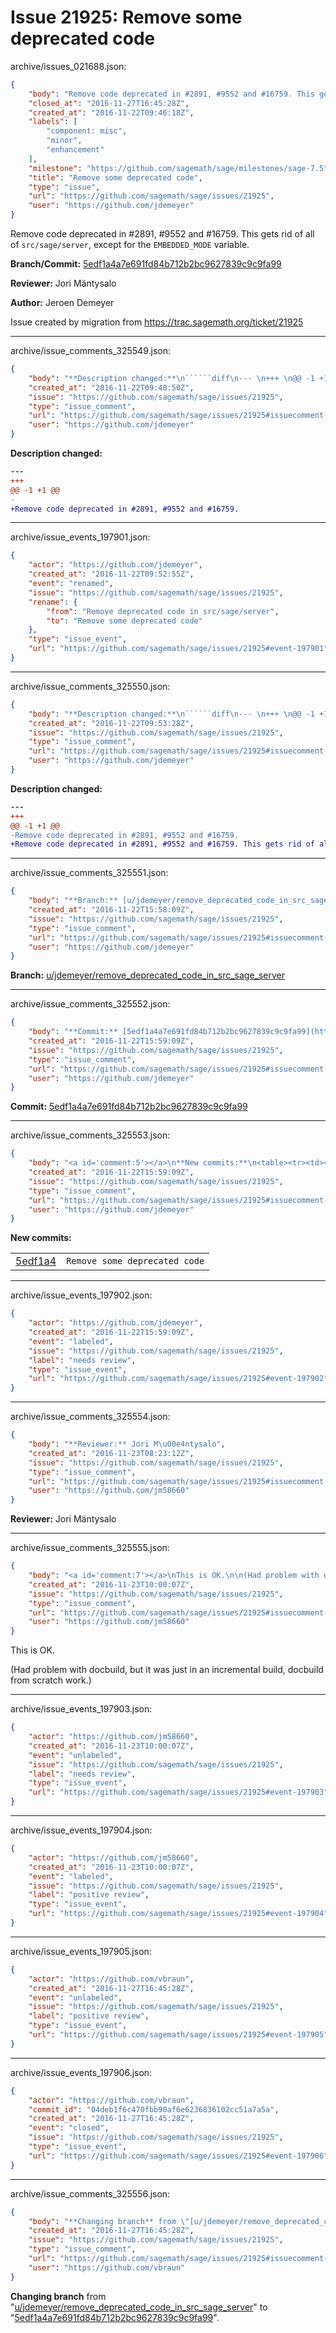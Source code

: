 # Issue 21925: Remove some deprecated code

archive/issues_021688.json:
```json
{
    "body": "Remove code deprecated in #2891, #9552 and #16759. This gets rid of all of `src/sage/server`, except for the `EMBEDDED_MODE` variable.\n\n**Branch/Commit:** [5edf1a4a7e691fd84b712b2bc9627839c9c9fa99](https://github.com/sagemath/sagetrac-mirror/commit/5edf1a4a7e691fd84b712b2bc9627839c9c9fa99)\n\n**Reviewer:** Jori M\u00e4ntysalo\n\n**Author:** Jeroen Demeyer\n\nIssue created by migration from https://trac.sagemath.org/ticket/21925\n\n",
    "closed_at": "2016-11-27T16:45:28Z",
    "created_at": "2016-11-22T09:46:18Z",
    "labels": [
        "component: misc",
        "minor",
        "enhancement"
    ],
    "milestone": "https://github.com/sagemath/sage/milestones/sage-7.5",
    "title": "Remove some deprecated code",
    "type": "issue",
    "url": "https://github.com/sagemath/sage/issues/21925",
    "user": "https://github.com/jdemeyer"
}
```
Remove code deprecated in #2891, #9552 and #16759. This gets rid of all of `src/sage/server`, except for the `EMBEDDED_MODE` variable.

**Branch/Commit:** [5edf1a4a7e691fd84b712b2bc9627839c9c9fa99](https://github.com/sagemath/sagetrac-mirror/commit/5edf1a4a7e691fd84b712b2bc9627839c9c9fa99)

**Reviewer:** Jori Mäntysalo

**Author:** Jeroen Demeyer

Issue created by migration from https://trac.sagemath.org/ticket/21925





---

archive/issue_comments_325549.json:
```json
{
    "body": "**Description changed:**\n``````diff\n--- \n+++ \n@@ -1 +1 @@\n-\n+Remove code deprecated in #2891, #9552 and #16759.\n``````\n",
    "created_at": "2016-11-22T09:48:50Z",
    "issue": "https://github.com/sagemath/sage/issues/21925",
    "type": "issue_comment",
    "url": "https://github.com/sagemath/sage/issues/21925#issuecomment-325549",
    "user": "https://github.com/jdemeyer"
}
```

**Description changed:**
``````diff
--- 
+++ 
@@ -1 +1 @@
-
+Remove code deprecated in #2891, #9552 and #16759.
``````




---

archive/issue_events_197901.json:
```json
{
    "actor": "https://github.com/jdemeyer",
    "created_at": "2016-11-22T09:52:55Z",
    "event": "renamed",
    "issue": "https://github.com/sagemath/sage/issues/21925",
    "rename": {
        "from": "Remove deprecated code in src/sage/server",
        "to": "Remove some deprecated code"
    },
    "type": "issue_event",
    "url": "https://github.com/sagemath/sage/issues/21925#event-197901"
}
```



---

archive/issue_comments_325550.json:
```json
{
    "body": "**Description changed:**\n``````diff\n--- \n+++ \n@@ -1 +1 @@\n-Remove code deprecated in #2891, #9552 and #16759.\n+Remove code deprecated in #2891, #9552 and #16759. This gets rid of all of `src/sage/server`, except for the `EMBEDDED_MODE` variable.\n``````\n",
    "created_at": "2016-11-22T09:53:28Z",
    "issue": "https://github.com/sagemath/sage/issues/21925",
    "type": "issue_comment",
    "url": "https://github.com/sagemath/sage/issues/21925#issuecomment-325550",
    "user": "https://github.com/jdemeyer"
}
```

**Description changed:**
``````diff
--- 
+++ 
@@ -1 +1 @@
-Remove code deprecated in #2891, #9552 and #16759.
+Remove code deprecated in #2891, #9552 and #16759. This gets rid of all of `src/sage/server`, except for the `EMBEDDED_MODE` variable.
``````




---

archive/issue_comments_325551.json:
```json
{
    "body": "**Branch:** [u/jdemeyer/remove_deprecated_code_in_src_sage_server](https://github.com/sagemath/sagetrac-mirror/tree/u/jdemeyer/remove_deprecated_code_in_src_sage_server)",
    "created_at": "2016-11-22T15:58:09Z",
    "issue": "https://github.com/sagemath/sage/issues/21925",
    "type": "issue_comment",
    "url": "https://github.com/sagemath/sage/issues/21925#issuecomment-325551",
    "user": "https://github.com/jdemeyer"
}
```

**Branch:** [u/jdemeyer/remove_deprecated_code_in_src_sage_server](https://github.com/sagemath/sagetrac-mirror/tree/u/jdemeyer/remove_deprecated_code_in_src_sage_server)



---

archive/issue_comments_325552.json:
```json
{
    "body": "**Commit:** [5edf1a4a7e691fd84b712b2bc9627839c9c9fa99](https://github.com/sagemath/sagetrac-mirror/commit/5edf1a4a7e691fd84b712b2bc9627839c9c9fa99)",
    "created_at": "2016-11-22T15:59:09Z",
    "issue": "https://github.com/sagemath/sage/issues/21925",
    "type": "issue_comment",
    "url": "https://github.com/sagemath/sage/issues/21925#issuecomment-325552",
    "user": "https://github.com/jdemeyer"
}
```

**Commit:** [5edf1a4a7e691fd84b712b2bc9627839c9c9fa99](https://github.com/sagemath/sagetrac-mirror/commit/5edf1a4a7e691fd84b712b2bc9627839c9c9fa99)



---

archive/issue_comments_325553.json:
```json
{
    "body": "<a id='comment:5'></a>\n**New commits:**\n<table><tr><td><a href=\"https://github.com/sagemath/sagetrac-mirror/commit/5edf1a4a7e691fd84b712b2bc9627839c9c9fa99\">5edf1a4</a></td><td><code>Remove some deprecated code</code></td></tr></table>\n",
    "created_at": "2016-11-22T15:59:09Z",
    "issue": "https://github.com/sagemath/sage/issues/21925",
    "type": "issue_comment",
    "url": "https://github.com/sagemath/sage/issues/21925#issuecomment-325553",
    "user": "https://github.com/jdemeyer"
}
```

<a id='comment:5'></a>
**New commits:**
<table><tr><td><a href="https://github.com/sagemath/sagetrac-mirror/commit/5edf1a4a7e691fd84b712b2bc9627839c9c9fa99">5edf1a4</a></td><td><code>Remove some deprecated code</code></td></tr></table>




---

archive/issue_events_197902.json:
```json
{
    "actor": "https://github.com/jdemeyer",
    "created_at": "2016-11-22T15:59:09Z",
    "event": "labeled",
    "issue": "https://github.com/sagemath/sage/issues/21925",
    "label": "needs review",
    "type": "issue_event",
    "url": "https://github.com/sagemath/sage/issues/21925#event-197902"
}
```



---

archive/issue_comments_325554.json:
```json
{
    "body": "**Reviewer:** Jori M\u00e4ntysalo",
    "created_at": "2016-11-23T08:23:12Z",
    "issue": "https://github.com/sagemath/sage/issues/21925",
    "type": "issue_comment",
    "url": "https://github.com/sagemath/sage/issues/21925#issuecomment-325554",
    "user": "https://github.com/jm58660"
}
```

**Reviewer:** Jori Mäntysalo



---

archive/issue_comments_325555.json:
```json
{
    "body": "<a id='comment:7'></a>\nThis is OK.\n\n(Had problem with docbuild, but it was just in an incremental build, docbuild from scratch work.)",
    "created_at": "2016-11-23T10:00:07Z",
    "issue": "https://github.com/sagemath/sage/issues/21925",
    "type": "issue_comment",
    "url": "https://github.com/sagemath/sage/issues/21925#issuecomment-325555",
    "user": "https://github.com/jm58660"
}
```

<a id='comment:7'></a>
This is OK.

(Had problem with docbuild, but it was just in an incremental build, docbuild from scratch work.)



---

archive/issue_events_197903.json:
```json
{
    "actor": "https://github.com/jm58660",
    "created_at": "2016-11-23T10:00:07Z",
    "event": "unlabeled",
    "issue": "https://github.com/sagemath/sage/issues/21925",
    "label": "needs review",
    "type": "issue_event",
    "url": "https://github.com/sagemath/sage/issues/21925#event-197903"
}
```



---

archive/issue_events_197904.json:
```json
{
    "actor": "https://github.com/jm58660",
    "created_at": "2016-11-23T10:00:07Z",
    "event": "labeled",
    "issue": "https://github.com/sagemath/sage/issues/21925",
    "label": "positive review",
    "type": "issue_event",
    "url": "https://github.com/sagemath/sage/issues/21925#event-197904"
}
```



---

archive/issue_events_197905.json:
```json
{
    "actor": "https://github.com/vbraun",
    "created_at": "2016-11-27T16:45:28Z",
    "event": "unlabeled",
    "issue": "https://github.com/sagemath/sage/issues/21925",
    "label": "positive review",
    "type": "issue_event",
    "url": "https://github.com/sagemath/sage/issues/21925#event-197905"
}
```



---

archive/issue_events_197906.json:
```json
{
    "actor": "https://github.com/vbraun",
    "commit_id": "04deb1f6c470fbb90af6e6236836102cc51a7a5a",
    "created_at": "2016-11-27T16:45:28Z",
    "event": "closed",
    "issue": "https://github.com/sagemath/sage/issues/21925",
    "type": "issue_event",
    "url": "https://github.com/sagemath/sage/issues/21925#event-197906"
}
```



---

archive/issue_comments_325556.json:
```json
{
    "body": "**Changing branch** from \"[u/jdemeyer/remove_deprecated_code_in_src_sage_server](https://github.com/sagemath/sagetrac-mirror/tree/u/jdemeyer/remove_deprecated_code_in_src_sage_server)\" to \"[5edf1a4a7e691fd84b712b2bc9627839c9c9fa99](https://github.com/sagemath/sagetrac-mirror/commit/5edf1a4a7e691fd84b712b2bc9627839c9c9fa99)\".",
    "created_at": "2016-11-27T16:45:28Z",
    "issue": "https://github.com/sagemath/sage/issues/21925",
    "type": "issue_comment",
    "url": "https://github.com/sagemath/sage/issues/21925#issuecomment-325556",
    "user": "https://github.com/vbraun"
}
```

**Changing branch** from "[u/jdemeyer/remove_deprecated_code_in_src_sage_server](https://github.com/sagemath/sagetrac-mirror/tree/u/jdemeyer/remove_deprecated_code_in_src_sage_server)" to "[5edf1a4a7e691fd84b712b2bc9627839c9c9fa99](https://github.com/sagemath/sagetrac-mirror/commit/5edf1a4a7e691fd84b712b2bc9627839c9c9fa99)".
